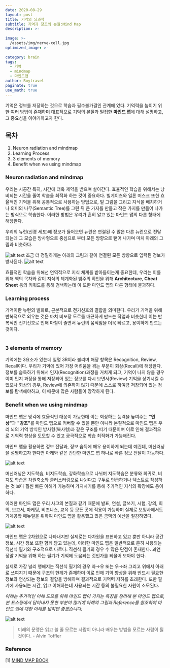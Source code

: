 ```yaml
---
date: 2020-08-29
layout: post
title: 기억의 뇌과학
subtitle: 기억과 창조의 본질:Mind Map
description: >-
  
image: >-
  /assets/img/nerve-cell.jpg
optimized_image: >-
  
category: brain
tags:
  - 기억
  - mindmap
  - 마인드맵
author: Roytravel
paginate: true
use_math: true
---
```


기억은 정보를 저장하는 것으로 학습과 필수불가결인 관계에 있다. 기억력을 높이기 위한 여러 방법이 존재하며 대표적으로 기억의 본질과 밀접한 <strong>마인드 맵</strong>에 대해 설명하고, 그 중요성을 이야기하고자 한다.

## 목차
1. Neuron radiation and mindmap
2. Learning Process
3. 3 elements of memory
4. Benefit when we using mindmap

### Neuron radiation and mindmap

우리는 시공간 특히, 시간에 더욱 제약을 받으며 살아간다. 효율적인 학습을 위해서는 낭비되는 시간을 줄여 학습을 최적화 하는 것이 중요하다. 빌게이츠와 일론 머스크 또한 효율적인 기억을 위해 공통적으로 사용하는 방법으로, 밑 그림을 그리고 지식을 배치하거나 의미의 나무(Semantic Tree)를 그린 뒤 큰 가지를 만들고 작은 가지를 만들어 나가는 방식으로 학습한다. 이러한 방법은 우리가 흔히 알고 있는 마인드 맵의 다른 형태에 해당한다.<br>

우리의 뉴런(신경 세포)에 정보가 들어오면 뉴런은 연결된 수 많은 다른 뉴런으로 전달되는데 그 모습은 방사형으로 중심으로 부터 모든 방향으로 뻗어 나가며 마치 아래의 그림과 비슷하다.

![alt text](/assets/img/radiation.jpg)
조금 더 정밀하게는 아래의 그림과 같이 연결된 모든 방향으로 입력된 정보가 방사된다.
![alt text](/assets/img/nerve-cells-2.png)

효율적인 학습을 위해선 연역적으로 지식 체계를 받아들이는게 중요한데, 우리는 이를 위해 책의 목차와 같이 지식의 체계화된 범주의 확인을 위해 <strong>Architecture</strong>, <strong>Cheat Sheet</strong> 등의 키워드를 통해 검색하는데 이 또한 마인드 맵의 다른 형태에 불과하다.

### Learning process
기억이란 뉴런의 발화로, 근본적으로 전기신호의 결합을 의미한다. 우리가 기억을 위해 반복적으로 외우는 것은 마치 비포장 도로를 매끈하게 만드는 작업과 비슷한데 이는 반복적인 전기신호로 인해 마찰이 줄면서 뉴런의 움직임을 더욱 빠르고, 용이하게 만드는 것이다. <br><br/>

### 3 elements of memory
기억에는 3요소가 있는데 일명 3R이라 불리며 해당 항목은 Recognition, Review, Recall이다. 우리가 기억에 있어 가장 어려움을 겪는 부분이 회상(Recall)에 해당한다. 정보를 습득하기 위해서 인지(Recognition)과정을 거치게 되고, 기억이 나지 않을 경우 이미 인지 과정을 통해 저장되어 있는 정보를 다시 보면서(Review) 기억을 상기시킬 수 있으나 회상의 경우, Review에 의존하지 않기 때문에 스스로 하여금 저장되어 있는 정보를 탐색해야하고, 이 때문에 많은 사람들이 망각하게 된다.<br>

### Benefit when we using mindmap
마인드 맵은 망각에 효율적인 대응이 가능한데 이는 회상하는 능력을 높여주는 <strong>"연상"</strong>과 <strong>"강조"</strong>를 마인드 맵으로 커버할 수 있을 뿐만 아니라 본질적으로 마인드 맵은 우리 뇌의 기억 방식인 방사형(복사형)과 같은 구조를 띠기 때문이며 이로 인해 결과적으로 기억력 향상을 도모할 수 있고 궁극적으로 학습 최적화가 가능해진다.<br>

마인드 맵을 활용하면 정보 전달과, 정보 습득에 매우 용이하게 되는데 예컨데, 머신러닝을 설명하고자 한다면 아래와 같은 간단한 마인드 맵 하나로 빠른 정보 전달이 가능하다.

![alt text](/assets/img/mindmap-ml.png)

머신러닝은 지도학습, 비지도학습, 강화학습으로 나뉘며 지도학습은 분류와 회귀로, 비지도 학습은 차원축소와 클러스터링으로 나뉜다고 구두로 언급하거나 텍스트로 작성하는 것 보다 훨씬 빠른 이해가 가능하며 가지치기를 통해 추가적인 지식의 확장에도 용이하다.<br>

이러한 마인드 맵은 우리 사고의 본질과 같기 때문에 발표, 연설, 글쓰기, 시험, 강의, 회의, 보고서, 마케팅, 비즈니스, 교육 등 모든 곳에 적용이 가능하며 실제로 보잉사에서도 기계공학 매뉴얼을 위하여 마인드 맵을 활용했고 많은 금액의 예산을 절감하였다.

![alt text](/assets/img/mindmap-boeing.jpg)

마인드 맵은 2차원으로 나타내지만 실제로는 다차원을 표현하고 있고 뿐만 아니라 공간 정보, 시간 정보 또한 함께 담고 있는데, 이러한 마인드 맵은 일반적으로 흔히 사용되는 직선식 필기와 구조적으로 다르다. 직선식 필기의 경우 수 많은 단점이 존재한다. 과연 정말 기억을 위해 하는 필기가 기억에 도움되는 것인가를 되물어 보아야 한다. 

실제로 가장 널리 행해지는 직선식 필기의 경우 좌→우 또는 우→좌 그리고 위에서 아래로 쓰여지기 때문에 구조의 한계가 존재하며 이로 인해 기억 향상을 위해 반드시 필요한 정보와 연상되는 정보의 결합을 방해하며 결과적으로 기억력 저하를 초래한다. 또한 필기에 사용되는 시간, 읽고 이해하는데 사용되는 시간 등의 불필요한 자원이 소모된다.<br>

<em> 아래는 추가적인 이해 도모를 위해 마인드 맵이 가지는 특징을 정리해 본 마인드 맵으로, 본 포스팅에서 담아내지 못한 부분이 많기에 아래의 그림과 Reference를 참조하여 마인드 맵에 대한 이해를 넓히면 좋겠습니다.</em>

![alt text](/assets/img/Mindmap-Transparency.png)


> 미래의 문맹은 읽고 쓸 줄 모르는 사람이 아니라 배우는 방법을 모르는 사람이 될 것이다. - Alvin Toffler
 
### Reference
[1] <a href="http://www.yes24.com/Product/Goods/20819">MIND MAP BOOK<a><br>
